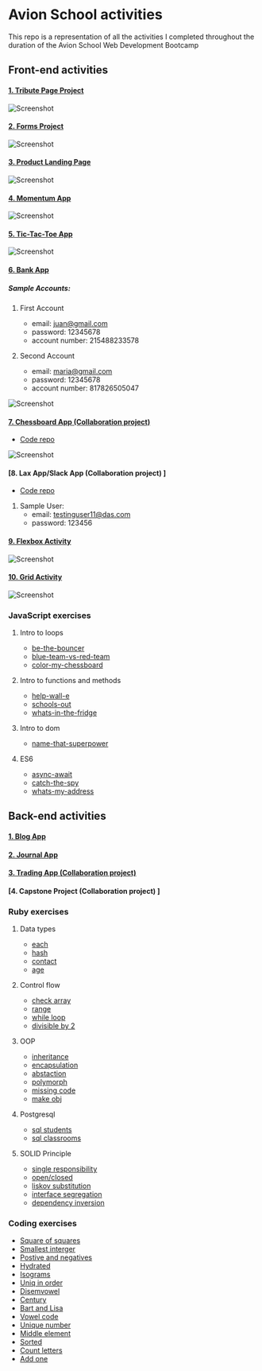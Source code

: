 # Avion School activities

This repo is a representation of all the activities I completed throughout the duration of the Avion School Web Development Bootcamp

## Front-end activities

#### [1. Tribute Page Project ](https://jmnahan.github.io/batch22-fe-activities/tribute-project/)

![Screenshot](./images/alan_turing.png)

#### [2. Forms Project ](https://jmnahan.github.io/batch22-fe-activities/forms-project/)

![Screenshot](./images/forms-project.png)

#### [3. Product Landing Page ](https://jmnahan.github.io/batch22-fe-activities/landing-page-project/)

![Screenshot](./images/product-landing-page.png)

#### [4. Momentum App ](https://jmnahan.github.io/batch22-fe-activities/momentum-app/)

![Screenshot](./images/momentum-app.png)

#### [5. Tic-Tac-Toe App ](https://jmnahan.github.io/batch22-fe-activities/tic-tac-toe/)

![Screenshot](./images/tic-tac-toe-app.png)

#### [6. Bank App ](https://jmnahan.github.io/batch22-fe-activities/bank-app/)
##### Sample Accounts: 
1. First Account
    - email: juan@gmail.com
    - password: 12345678
    - account number: 215488233578

2. Second Account
    - email: maria@gmail.com
    - password: 12345678
    - account number: 817826505047

![Screenshot](./images/bank_app.png)

#### [7. Chessboard App (Collaboration project) ](https://jmnahan.github.io/batch22-fe-activities/chessboard-app/)
- [Code repo](https://github.com/Jmnahan/chessboard-app)

![Screenshot](./images/chessboard-app.png)

#### [8. Lax App/Slack App (Collaboration project) ]
- [Code repo](https://github.com/Jmnahan/lax-app)
1. Sample User:
    - email: testinguser11@das.com
    - password: 123456

#### [9. Flexbox Activity  ](https://jmnahan.github.io/batch22-fe-activities/flexbox-activity/)

![Screenshot](./images/flexbox-activity.png)

#### [10. Grid Activity ](https://jmnahan.github.io/batch22-fe-activities/grid-activity/)

![Screenshot](./images/grid-activity.png)

### JavaScript exercises

1. Intro to loops
    - [be-the-bouncer](https://github.com/Jmnahan/avion-school-activities)
    - [blue-team-vs-red-team](https://github.com/Jmnahan/avion-school-activities)
    - [color-my-chessboard](https://github.com/Jmnahan/avion-school-activities)

2. Intro to functions and methods
    - [help-wall-e](https://github.com/Jmnahan/avion-school-activities)
    - [schools-out](https://github.com/Jmnahan/avion-school-activities)
    - [whats-in-the-fridge](https://github.com/Jmnahan/avion-school-activities)

3. Intro to dom
    - [name-that-superpower](https://github.com/Jmnahan/avion-school-activities)

4. ES6 
   - [async-await](https://github.com/Jmnahan/avion-school-activities)
   - [catch-the-spy](https://github.com/Jmnahan/avion-school-activities)
   - [whats-my-address](https://github.com/Jmnahan/avion-school-activities)

## Back-end activities

#### [1. Blog App ](https://github.com/Jmnahan/blog)



#### [2. Journal App ](https://github.com/Jmnahan/journal_app)



#### [3. Trading App (Collaboration project) ](https://github.com/Jmnahan/trading_app)



#### [4. Capstone Project (Collaboration project) ]



### Ruby exercises

1. Data types 
    - [each](https://github.com/Jmnahan/avion-school-activities/blob/master/ruby-exercises/data_types_activity/each.rb)
    - [hash](https://github.com/Jmnahan/avion-school-activities/blob/master/ruby-exercises/data_types_activity/hash.rb)
    - [contact](https://github.com/Jmnahan/avion-school-activities/blob/master/ruby-exercises/data_types_activity/contact.rb)
    - [age](https://github.com/Jmnahan/avion-school-activities/blob/master/ruby-exercises/data_types_activity/age.rb)  

2. Control flow 
    - [check array](https://github.com/Jmnahan/avion-school-activities/blob/master/ruby-exercises/control_flow_activity/check_arr.rb)
    - [range](https://github.com/Jmnahan/avion-school-activities/blob/master/ruby-exercises/control_flow_activity/hundred.rb)
    - [while loop](https://github.com/Jmnahan/avion-school-activities/blob/master/ruby-exercises/control_flow_activity/options.rb)
    - [divisible by 2](https://github.com/Jmnahan/avion-school-activities/blob/master/ruby-exercises/control_flow_activity/divisible.rb)
 
3. OOP 
    - [inheritance](https://github.com/Jmnahan/avion-school-activities/blob/master/ruby-exercises/oop_activity/confection.rb)
    - [encapsulation](https://github.com/Jmnahan/avion-school-activities/blob/master/ruby-exercises/oop_activity/encapsulation.rb)
    - [abstaction](https://github.com/Jmnahan/avion-school-activities/blob/master/ruby-exercises/oop_activity/abstraction.rb)
    - [polymorph](https://github.com/Jmnahan/avion-school-activities/blob/master/ruby-exercises/oop_activity/polymorph.rb)
    - [missing code](https://github.com/Jmnahan/avion-school-activities/blob/master/ruby-exercises/oop_activity/missing_code.rb)
    - [make obj](https://github.com/Jmnahan/avion-school-activities/blob/master/ruby-exercises/oop_activity/make_obj.rb)

4. Postgresql
    - [sql students ](https://github.com/Jmnahan/avion-school-activities/blob/master/ruby-exercises/postgresql_activity/1_sql-students.txt)
    - [sql classrooms](https://github.com/Jmnahan/avion-school-activities/blob/master/ruby-exercises/postgresql_activity/2_sql-classrooms.txt)
    
5. SOLID Principle
    - [single responsibility](https://github.com/Jmnahan/avion-school-activities/blob/master/ruby-exercises/SOLID_activity/1_single_res.rb)
    - [open/closed](https://github.com/Jmnahan/avion-school-activities/blob/master/ruby-exercises/SOLID_activity/2_open_close.rb)
    - [liskov substitution](https://github.com/Jmnahan/avion-school-activities/blob/master/ruby-exercises/SOLID_activity/3_liskov_sub.rb)
    - [interface segregation](https://github.com/Jmnahan/avion-school-activities/blob/master/ruby-exercises/SOLID_activity/4_int_seg.rb)
    - [dependency inversion](https://github.com/Jmnahan/avion-school-activities/blob/master/ruby-exercises/SOLID_activity/5_dep_inv.rb)

### Coding exercises
 - [Square of squares](https://github.com/Jmnahan/avion-school-activities/blob/master/ruby-exercises/coding_exercise/a_sqr_of_sqr.rb)
 - [Smallest interger](https://github.com/Jmnahan/avion-school-activities/blob/master/ruby-exercises/coding_exercise/b_smallest_int.rb)
 - [Postive and negatives](https://github.com/Jmnahan/avion-school-activities/blob/master/ruby-exercises/coding_exercise/c_pos_nega.rb)
 - [Hydrated](https://github.com/Jmnahan/avion-school-activities/blob/master/ruby-exercises/coding_exercise/d_hydrated.rb)
 - [Isograms](https://github.com/Jmnahan/avion-school-activities/blob/master/ruby-exercises/coding_exercise/e_isograms.rb)
 - [Uniq in order](https://github.com/Jmnahan/avion-school-activities/blob/master/ruby-exercises/coding_exercise/f_uniq_in_order.rb)
 - [Disemvowel](https://github.com/Jmnahan/avion-school-activities/blob/master/ruby-exercises/coding_exercise/g_disemvowel.rb)
 - [Century](https://github.com/Jmnahan/avion-school-activities/blob/master/ruby-exercises/coding_exercise/h_century.rb)
 - [Bart and Lisa](https://github.com/Jmnahan/avion-school-activities/blob/master/ruby-exercises/coding_exercise/i_bart_lisa.rb)
 - [Vowel code](https://github.com/Jmnahan/avion-school-activities/blob/master/ruby-exercises/coding_exercise/j_vowel_code.rb)
 - [Unique number](https://github.com/Jmnahan/avion-school-activities/blob/master/ruby-exercises/coding_exercise/k_uniqe_num.rb)
 - [Middle element](https://github.com/Jmnahan/avion-school-activities/blob/master/ruby-exercises/coding_exercise/l_middle_elem.rb)
 - [Sorted](https://github.com/Jmnahan/avion-school-activities/blob/master/ruby-exercises/coding_exercise/m_sorted.rb)
 - [Count letters](https://github.com/Jmnahan/avion-school-activities/blob/master/ruby-exercises/coding_exercise/n_count_letters.rb)
 - [Add one](https://github.com/Jmnahan/avion-school-activities/blob/master/ruby-exercises/coding_exercise/o_%2B1_arr.rb)
